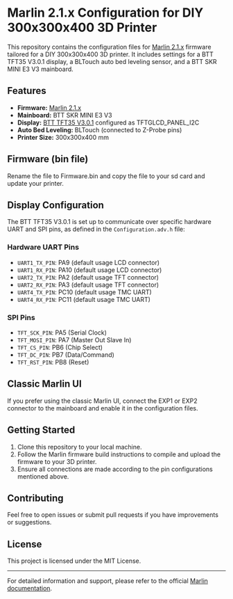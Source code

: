 <!DOCTYPE html>
<html lang="en">
<head>
    <meta charset="UTF-8">
</head>
<body>
    <h1>Marlin 2.1.x Configuration for DIY 300x300x400 3D Printer</h1>
    <p>This repository contains the configuration files for <a href="https://marlinfw.org/">Marlin 2.1.x</a> firmware tailored for a DIY 300x300x400 3D printer. It includes settings for a BTT TFT35 V3.0.1 display, a BLTouch auto bed leveling sensor, and a BTT SKR MINI E3 V3 mainboard.</p>
    <p>
    <h2>Features</h2>
    <ul>
        <li><strong>Firmware:</strong> <a href="https://marlinfw.org/">Marlin 2.1.x</a></li>
        <li><strong>Mainboard:</strong> BTT SKR MINI E3 V3</li>
        <li><strong>Display:</strong> <a href="https://bigtree-tech.com/pages/download">BTT TFT35 V3.0.1</a> configured as TFTGLCD_PANEL_I2C</li>
        <li><strong>Auto Bed Leveling:</strong> BLTouch (connected to Z-Probe pins)</li>
        <li><strong>Printer Size:</strong> 300x300x400 mm</li>
    </ul>
    
   <p> <h2>Firmware (bin file)</h2>
    <p>Rename the file to Firmware.bin and copy the file to your sd card and update your printer.</p>

  <p> <h2>Display Configuration</h2>
    <p>The BTT TFT35 V3.0.1 is set up to communicate over specific hardware UART and SPI pins, as defined in the <code>Configuration.adv.h</code> file:</p>
    
  <p> <h3>Hardware UART Pins</h3>
    <ul>
        <li><code>UART1_TX_PIN</code>: PA9 (default usage LCD connector)</li>
        <li><code>UART1_RX_PIN</code>: PA10 (default usage LCD connector)</li>
        <li><code>UART2_TX_PIN</code>: PA2 (default usage TFT connector)</li>
        <li><code>UART2_RX_PIN</code>: PA3 (default usage TFT connector)</li>
        <li><code>UART4_TX_PIN</code>: PC10 (default usage TMC UART)</li>
        <li><code>UART4_RX_PIN</code>: PC11 (default usage TMC UART)</li>
    </ul>
    
  <p>  <h3>SPI Pins</h3>
    <ul>
        <li><code>TFT_SCK_PIN</code>: PA5 (Serial Clock)</li>
        <li><code>TFT_MOSI_PIN</code>: PA7 (Master Out Slave In)</li>
        <li><code>TFT_CS_PIN</code>: PB6 (Chip Select)</li>
        <li><code>TFT_DC_PIN</code>: PB7 (Data/Command)</li>
        <li><code>TFT_RST_PIN</code>: PB8 (Reset)</li>
    </ul>
    
  <p>  <h2>Classic Marlin UI</h2>
    <p>If you prefer using the classic Marlin UI, connect the EXP1 or EXP2 connector to the mainboard and enable it in the configuration files.</p>
    
   <p> <h2>Getting Started</h2>
    <ol>
        <li>Clone this repository to your local machine.</li>
        <li>Follow the Marlin firmware build instructions to compile and upload the firmware to your 3D printer.</li>
        <li>Ensure all connections are made according to the pin configurations mentioned above.</li>
    </ol>
    
   <p> <h2>Contributing</h2>
    <p>Feel free to open issues or submit pull requests if you have improvements or suggestions.</p>
    
  <p>  <h2>License</h2>
    <p>This project is licensed under the MIT License.</p>
    
 <p>   <hr>
    
  <p>  <p>For detailed information and support, please refer to the official <a href="https://marlinfw.org/">Marlin documentation</a>.</p>
</body>
</html>
